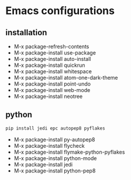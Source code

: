 # Emacs configurations

## installation

* M-x package-refresh-contents  
* M-x package-install <Return> use-package  
* M-x package-install <Return> auto-install  
* M-x package-install <Return> quickrun  
* M-x package-install <Return> whitespace  
* M-x package-install <Return> atom-one-dark-theme  
* M-x package-install <Return> point-undo  
* M-x package-install <Return> web-mode  
* M-x package-install <Return> neotree


## python

```bash
pip install jedi epc autopep8 pyflakes  
```

* M-x package-install <Return> py-autopep8  
* M-x package-install <Return> flycheck  
* M-x package-install <Return> flymake-python-pyflakes  
* M-x package-install <Return> python-mode  
* M-x package-install <Return> jedi  
* M-x package-install <Return> python-pep8  

